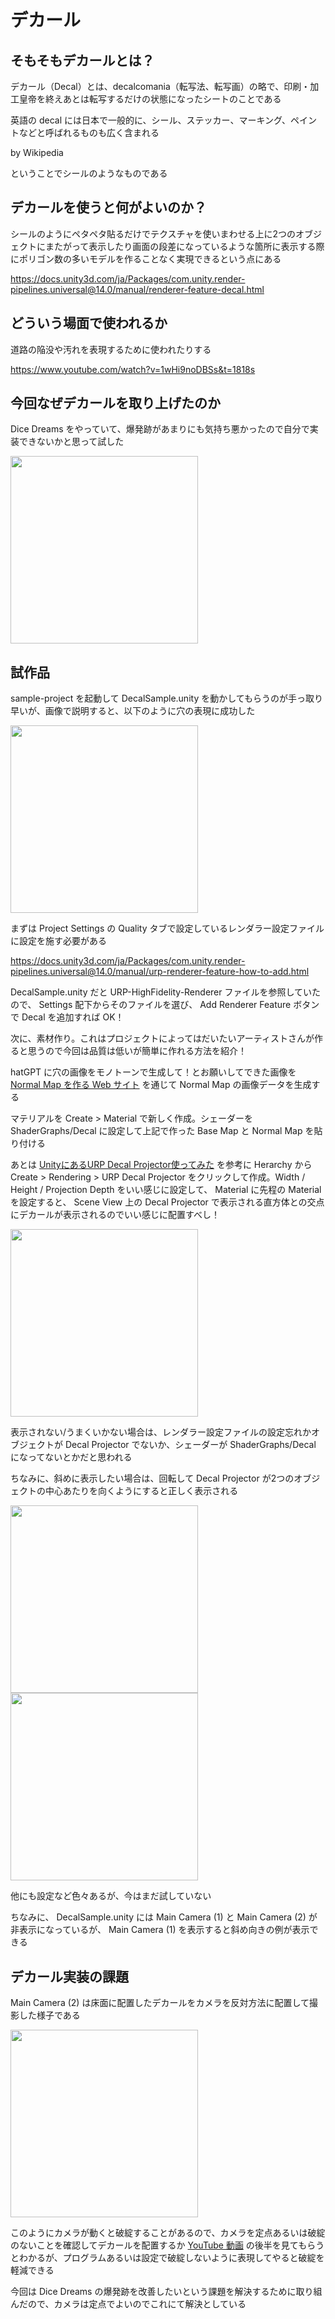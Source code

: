 # デカール

## そもそもデカールとは？

デカール（Decal）とは、decalcomania（転写法、転写画）の略で、印刷・加工皇帝を終えあとは転写するだけの状態になったシートのことである

英語の decal には日本で一般的に、シール、ステッカー、マーキング、ペイントなどと呼ばれるものも広く含まれる

by Wikipedia

ということでシールのようなものである

## デカールを使うと何がよいのか？

シールのようにペタペタ貼るだけでテクスチャを使いまわせる上に2つのオブジェクトにまたがって表示したり画面の段差になっているような箇所に表示する際にポリゴン数の多いモデルを作ることなく実現できるという点にある

https://docs.unity3d.com/ja/Packages/com.unity.render-pipelines.universal@14.0/manual/renderer-feature-decal.html

## どういう場面で使われるか

道路の陥没や汚れを表現するために使われたりする

https://www.youtube.com/watch?v=1wHi9noDBSs&t=1818s

## 今回なぜデカールを取り上げたのか

Dice Dreams をやっていて、爆発跡があまりにも気持ち悪かったので自分で実装できないかと思って試した

<img src="./images/decal/dice-dreams.png" width="300" />

## 試作品

sample-project を起動して DecalSample.unity を動かしてもらうのが手っ取り早いが、画像で説明すると、以下のように穴の表現に成功した

<img src="./images/decal/sample01.png" width="300" />

まずは Project Settings の Quality タブで設定しているレンダラー設定ファイルに設定を施す必要がある

https://docs.unity3d.com/ja/Packages/com.unity.render-pipelines.universal@14.0/manual/urp-renderer-feature-how-to-add.html

DecalSample.unity だと URP-HighFidelity-Renderer ファイルを参照していたので、 Settings 配下からそのファイルを選び、 Add Renderer Feature ボタンで Decal を追加すれば OK！

次に、素材作り。これはプロジェクトによってはだいたいアーティストさんが作ると思うので今回は品質は低いが簡単に作れる方法を紹介！

hatGPT に穴の画像をモノトーンで生成して！とお願いしてできた画像を [Normal Map を作る Web サイト](https://cpetry.github.io/NormalMap-Online/) を通じて Normal Map の画像データを生成する


マテリアルを Create > Material で新しく作成。シェーダーを ShaderGraphs/Decal に設定して上記で作った Base Map と Normal Map を貼り付ける

あとは [UnityにあるURP Decal Projector使ってみた](https://qiita.com/unnbabo/items/c02c93421a6c28129f4a) を参考に Herarchy から Create > Rendering > URP Decal Projector をクリックして作成。Width / Height / Projection Depth をいい感じに設定して、 Material に先程の Material を設定すると、 Scene View 上の Decal Projector で表示される直方体との交点にデカールが表示されるのでいい感じに配置すべし！

<img src="./images/decal/sample02.png" width="300" />

表示されない/うまくいかない場合は、レンダラー設定ファイルの設定忘れかオブジェクトが Decal Projector でないか、シェーダーが ShaderGraphs/Decal になってないとかだと思われる

ちなみに、斜めに表示したい場合は、回転して Decal Projector が2つのオブジェクトの中心あたりを向くようにすると正しく表示される

<img src="./images/decal/sample03.png" width="300" /><img src="./images/decal/sample04.png" width="300" />

他にも設定など色々あるが、今はまだ試していない

ちなみに、 DecalSample.unity には Main Camera (1) と Main Camera (2) が非表示になっているが、 Main Camera (1) を表示すると斜め向きの例が表示できる

## デカール実装の課題

Main Camera (2) は床面に配置したデカールをカメラを反対方法に配置して撮影した様子である

<img src="./images/decal/sample05.png" width="300" />

このようにカメラが動くと破綻することがあるので、カメラを定点あるいは破綻のないことを確認してデカールを配置するか [YouTube 動画](https://www.youtube.com/watch?v=1wHi9noDBSs&t=1818s) の後半を見てもらうとわかるが、プログラムあるいは設定で破綻しないように表現してやると破綻を軽減できる

今回は Dice Dreams の爆発跡を改善したいという課題を解決するために取り組んだので、カメラは定点でよいのでこれにて解決としている
